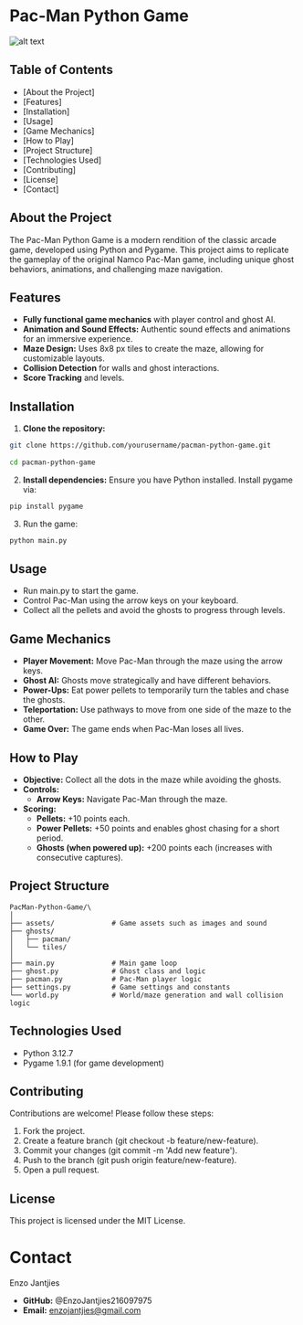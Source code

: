 # Pac-Man Python Game
![alt text](D:\NUST\GitHub\PacMan-Python-Game\assets\d5z4y44-5a033ac4-452f-4518-bab5-61adb388a320.png "Pacman Logo")

##  Table of Contents

  -  [About the Project]
  -  [Features]
  -  [Installation]
  -  [Usage]
  -  [Game Mechanics]
  -  [How to Play]
  -  [Project Structure]
  -  [Technologies Used]
  -  [Contributing]
  -  [License]
  -  [Contact]


## About the Project

The Pac-Man Python Game is a modern rendition of the classic arcade game, developed using Python and Pygame. This project aims to replicate the gameplay of the original Namco Pac-Man game, including unique ghost behaviors, animations, and challenging maze navigation.


## Features

- <b>Fully functional game mechanics</b> with player control and ghost AI.
- <b>Animation and Sound Effects:</b> Authentic sound effects and animations for an immersive experience.
- <b>Maze Design:</b> Uses 8x8 px tiles to create the maze, allowing for customizable layouts.
- <b>Collision Detection</b> for walls and ghost interactions.
- <b>Score Tracking</b> and levels.


## Installation

   1. <b>Clone the repository:</b>

```bash
git clone https://github.com/yourusername/pacman-python-game.git
 
cd pacman-python-game
```

  2. <b>Install dependencies:</b> Ensure you have Python installed. Install pygame via:

```bash
pip install pygame
```

3.  Run the game:
```bash
python main.py
````


## Usage

- Run main.py to start the game.
- Control Pac-Man using the arrow keys on your keyboard.
- Collect all the pellets and avoid the ghosts to progress through levels.


## Game Mechanics

- <b>Player Movement:</b> Move Pac-Man through the maze using the arrow keys.
- <b>Ghost AI:</b> Ghosts move strategically and have different behaviors. 
- <b>Power-Ups:</b> Eat power pellets to temporarily turn the tables and chase the ghosts.
- <b>Teleportation:</b> Use pathways to move from one side of the maze to the other. 
- <b>Game Over:</b> The game ends when Pac-Man loses all lives.


## How to Play

- <b>Objective:</b> Collect all the dots in the maze while avoiding the ghosts.
- <b>Controls:</b>
  - <b>Arrow Keys:</b> Navigate Pac-Man through the maze.
- <b>Scoring:</b>
  - <b>Pellets:</b> +10 points each.
  - <b>Power Pellets:</b> +50 points and enables ghost chasing for a short period.
  - <b>Ghosts (when powered up):</b> +200 points each (increases with consecutive captures).


## Project Structure

```
PacMan-Python-Game/\
│
├── assets/              # Game assets such as images and sound
├── ghosts/ 
│   ├── pacman/ 
│   └── tiles/ 
│ 
├── main.py              # Main game loop 
├── ghost.py             # Ghost class and logic 
├── pacman.py            # Pac-Man player logic 
├── settings.py          # Game settings and constants
└── world.py             # World/maze generation and wall collision logic
```


## Technologies Used

- Python 3.12.7
- Pygame 1.9.1  (for game development)


## Contributing

Contributions are welcome! Please follow these steps:

1. Fork the project.
2. Create a feature branch (git checkout -b feature/new-feature).
3. Commit your changes (git commit -m 'Add new feature').
4. Push to the branch (git push origin feature/new-feature).
5. Open a pull request.


## License

This project is licensed under the MIT License.


# Contact

Enzo Jantjies

- <b>GitHub:</b> @EnzoJantjies216097975
- <b>Email:</b> enzojantjies@gmail.com
